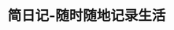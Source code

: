 ---
description: 作者是个讲究人，写个日记还要自己开发。
layout: post
results:
- primaryGenreName: Lifestyle
  version: '1.0.1'
  formattedPrice: 免费
  genreIds:
  - '6012'
  - '6002'
  artworkUrl60: http://is3.mzstatic.com/image/thumb/Purple127/v4/5f/11/98/5f119854-563f-7832-ae17-9a8481f2b6d3/source/60x60bb.jpg
  minimumOsVersion: '9.0'
  appletvScreenshotUrls: &a []
  sellerName: Guangzhou Bai Zhi Jing Information Technology Co., Ltd.
  supportedDevices:
  - iPad2Wifi-iPad2Wifi
  - iPad23G-iPad23G
  - iPhone4S-iPhone4S
  - iPadThirdGen-iPadThirdGen
  - iPadThirdGen4G-iPadThirdGen4G
  - iPhone5-iPhone5
  - iPodTouchFifthGen-iPodTouchFifthGen
  - iPadFourthGen-iPadFourthGen
  - iPadFourthGen4G-iPadFourthGen4G
  - iPadMini-iPadMini
  - iPadMini4G-iPadMini4G
  - iPhone5c-iPhone5c
  - iPhone5s-iPhone5s
  - iPadAir-iPadAir
  - iPadAirCellular-iPadAirCellular
  - iPadMiniRetina-iPadMiniRetina
  - iPadMiniRetinaCellular-iPadMiniRetinaCellular
  - iPhone6-iPhone6
  - iPhone6Plus-iPhone6Plus
  - iPadAir2-iPadAir2
  - iPadAir2Cellular-iPadAir2Cellular
  - iPadMini3-iPadMini3
  - iPadMini3Cellular-iPadMini3Cellular
  - iPodTouchSixthGen-iPodTouchSixthGen
  - iPhone6s-iPhone6s
  - iPhone6sPlus-iPhone6sPlus
  - iPadMini4-iPadMini4
  - iPadMini4Cellular-iPadMini4Cellular
  - iPadPro-iPadPro
  - iPadProCellular-iPadProCellular
  - iPadPro97-iPadPro97
  - iPadPro97Cellular-iPadPro97Cellular
  - iPhoneSE-iPhoneSE
  - iPhone7-iPhone7
  - iPhone7Plus-iPhone7Plus
  - iPad611-iPad611
  - iPad612-iPad612
  - iPad71-iPad71
  - iPad72-iPad72
  - iPad73-iPad73
  - iPad74-iPad74
  currentVersionReleaseDate: '2017-05-30T17:47:24Z'
  genres:
  - 生活
  - 工具
  trackName: 简日记-随时随地记录生活
  isVppDeviceBasedLicensingEnabled: true
  description: '试过大多的日记应用，却没有找到符合我需求的，因此我决定做自己的日记应用。写日记的人就会知道写日记是多么重要的一件事。人生其实是记忆构成的，记住的才是你的人生，这是我写日记的原因。简日记一款让你随时随地记录生活的应用，是的，随时随地，是让你就在发生的那一刻马上记录下来。


    简日记的功能不算丰富，它是具有以下特点的一款简单的日记应用：


    1. 记录和聊天一样简单快捷

    2. 支持文本和图片

    3. 日历显示，方便追溯

    4. 注重隐私，无数据上传，无用户系统

    5. 保障数据安全，数据可以备份到iCloud

    6. 精心排版的PDF文件导出


    如果你也有这样的需求，它值得你的去尝试。'
  price: 0
  trackId: 1234441953
  releaseDate: '2017-05-25T19:08:36Z'
  advisories: *a
  screenshotUrls:
  - http://a2.mzstatic.com/us/r30/Purple117/v4/6b/36/5e/6b365eab-344e-fd2c-90e0-a01d609ed1a5/screen696x696.jpeg
  - http://a1.mzstatic.com/us/r30/Purple127/v4/df/cb/7c/dfcb7c3d-b140-2203-7662-e8c08df7bfd2/screen696x696.jpeg
  - http://a3.mzstatic.com/us/r30/Purple117/v4/86/09/0f/86090f43-60aa-85ae-b766-01c56a9d9885/screen696x696.jpeg
  - http://a3.mzstatic.com/us/r30/Purple19/v4/c6/b0/22/c6b022e7-691b-3d23-4932-b470613de551/screen696x696.jpeg
  artistViewUrl: https://itunes.apple.com/cn/developer/guangzhou-bai-zhi-jing-information-technology-co-ltd/id516464556?uo=4
  primaryGenreId: 6012
  kind: software
  fileSizeBytes: '24939520'
  releaseNotes: '1. 优化首页无记录体验

    2. 修复若干缺陷'
  trackContentRating: 4+
  bundleId: com.supermao.jianriji
  trackCensoredName: 简日记-随时随地记录生活
  contentAdvisoryRating: 4+
  isGameCenterEnabled: false
  artistName: Guangzhou Bai Zhi Jing Information Technology Co., Ltd.
  languageCodesISO2A:
  - ZH
  features: *a
  wrapperType: software
  artworkUrl512: http://is3.mzstatic.com/image/thumb/Purple127/v4/5f/11/98/5f119854-563f-7832-ae17-9a8481f2b6d3/source/512x512bb.jpg
  artworkUrl100: http://is3.mzstatic.com/image/thumb/Purple127/v4/5f/11/98/5f119854-563f-7832-ae17-9a8481f2b6d3/source/100x100bb.jpg
  trackViewUrl: https://geo.itunes.apple.com/cn/app/%E7%AE%80%E6%97%A5%E8%AE%B0-%E9%9A%8F%E6%97%B6%E9%9A%8F%E5%9C%B0%E8%AE%B0%E5%BD%95%E7%94%9F%E6%B4%BB/id1234441953?mt=8&uo=4
  artistId: 516464556
  currency: CNY
  ipadScreenshotUrls: *a
category: 生活
tags: tag1
resultCount: 1
title: 简日记-随时随地记录生活

---